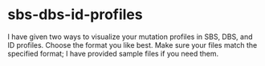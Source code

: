 # sbs-dbs-id-profiles

I have given two ways to visualize your mutation profiles in SBS, DBS, and ID profiles. Choose the format you like best. Make sure your files match the specified format; I have provided sample files if you need them.
